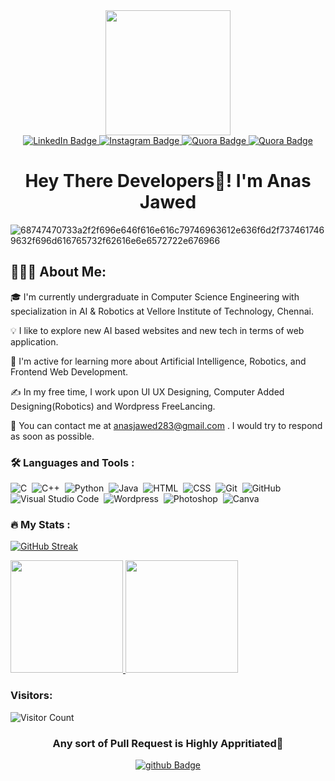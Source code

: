 
<div id="header" align="center">
  <img src="https://media.giphy.com/media/WFZvB7VIXBgiz3oDXE/giphy.gif" width="200"/>
</div>

<div id="badges" align="center">
  <a href="https://www.linkedin.com/in/anas-jawed-webdev-enthusiast/">
    <img src="https://img.shields.io/badge/LinkedIn-blue?style=for-the-badge&logo=linkedin&logoColor=white" alt="LinkedIn Badge"/>
  </a>
  <a href="https://instagram.com/anas_jawed9484">
    <img src="https://img.shields.io/badge/Instagram-red?style=for-the-badge&logo=Instagram&logoColor=white" alt="Instagram Badge"/>
  </a>
  <a href="https://quora.com/profile/Anas-Jawed-19">
    <img src="https://img.shields.io/badge/Quora-grey?style=for-the-badge&logo=Quora&logoColor=red" alt="Quora Badge"/>
  </a>
  
  <a href="https://github.com/anasjawed283">
    <img src="https://img.shields.io/badge/github-purple?style=for-the-badge&logo=github&logoColor=white" alt="Quora Badge"/>
  </a>
  
</div>

<div id="header" align="center">
  <h1>Hey There Developers👋! I'm <b>Anas Jawed</b></h1>
</div>

![68747470733a2f2f696e646f616e616c79746963612e636f6d2f7374617469632f696d616765732f62616e6e6572722e676966](https://user-images.githubusercontent.com/103234658/210417080-fb16008a-15cd-4766-b373-95914b2e3e43.gif)



<h2>👨🏻‍💻  About Me:</h2>

🎓  I'm currently undergraduate in Computer Science Engineering with specialization in AI & Robotics at Vellore Institute of Technology, Chennai.

💡  I like to explore new AI based websites and new tech in terms of web application.

🌱  I'm active for learning more about Artificial Intelligence, Robotics, and Frontend Web Development.

✍️  In my free time, I work upon UI UX Designing, Computer Added Designing(Robotics) and Wordpress FreeLancing.

📧  You can contact me at anasjawed283@gmail.com . I would try to respond as soon as possible.



### :hammer_and_wrench: Languages and Tools :

![C](https://img.shields.io/badge/-C-05122A?style=flat&logo=C&logoColor=A8B9CC)&nbsp;
![C++](https://img.shields.io/badge/-C++-05122A?style=flat&logo=C%2B%2B&logoColor=00599C)&nbsp;
![Python](https://img.shields.io/badge/-Python-05122A?style=flat&logo=python)&nbsp;
![Java](https://img.shields.io/badge/-Java-05122A?style=flat&logo=Java&logoColor=FFA518)&nbsp;
![HTML](https://img.shields.io/badge/-HTML-05122A?style=flat&logo=HTML5)&nbsp;
![CSS](https://img.shields.io/badge/-CSS-05122A?style=flat&logo=CSS3&logoColor=1572B6)&nbsp;
![Git](https://img.shields.io/badge/-Git-05122A?style=flat&logo=git)&nbsp;
![GitHub](https://img.shields.io/badge/-GitHub-05122A?style=flat&logo=github)&nbsp;
![Visual Studio Code](https://img.shields.io/badge/-Visual%20Studio%20Code-05122A?style=flat&logo=visual-studio-code&logoColor=007ACC)&nbsp;
![Wordpress](https://img.shields.io/badge/-Wordpress-05122A?style=flat&logo=Wordpress&logoColor=007ACC)&nbsp;
![Photoshop](https://img.shields.io/badge/-Photoshop-05122A?style=flat&logo=adobe-photoshop)&nbsp;
![Canva](https://img.shields.io/badge/-Canva-05122A?style=flat&logo=adobe-canva)



### :fire: My Stats :

[![GitHub Streak](http://github-readme-streak-stats.herokuapp.com?user=anasjawed283&theme=dark&background=000000)](https://git.io/streak-stats)
<!--![Top Langs](https://github-readme-stats.vercel.app/api/top-langs/?username=anasjawed283&theme=tokyonight)-->
<!--[![Top Langs](https://github-readme-stats.vercel.app/api/top-langs/?username=anasjawed283)](https://github.com/anasjawed283/github-readme-stats)-->
<p align="left">
<a href="https://github.com/anasjawed283">
  <img height="180em" src="https://github-readme-stats-eight-theta.vercel.app/api?username=anasjawed283&show_icons=true&theme=dark&background=000000&include_all_commits=true&count_private=true"/>
  <img height="180em" src="https://github-readme-stats-eight-theta.vercel.app/api/top-langs/?username=anasjawed283&layout=compact&langs_count=8&theme=dark&background=000000"/>
</a>
</p>

<h3><b>Visitors:</b></h3>

![Visitor Count](https://profile-counter.glitch.me/{anasjawed283}/count.svg)

<div id="header" align="center">
  <h3>Any sort of Pull Request is Highly Appritiated📢</h3>
</div>


<div id="badges" align="center">
  <a href="https://github.com/anasjawed283/anasjawed283/discussions/1">
    <img src="https://img.shields.io/badge/Click Here For Discussions And To Ask Questions-black?style=for-the-badge&logo=github&logoColor=white" alt="github Badge"/>
  </a>
</div>

